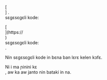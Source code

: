 [<br host>] . <br action> sɛgɛsɛgɛli kode: <br code>

[<br host>](https://<br host>) <br action> sɛgɛsɛgɛli kode: <br code>.

Nin sɛgɛsɛgɛli kode in bɛna ban lɛrɛ kelen kɔfɛ.

Ni i ma ɲinini kɛ <br action>, aw ka aw janto nin bataki in na.